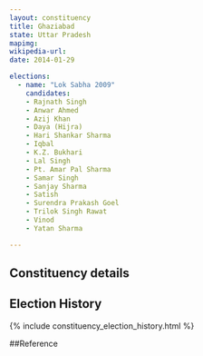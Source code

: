 ```yaml
---
layout: constituency
title: Ghaziabad
state: Uttar Pradesh
mapimg: 
wikipedia-url: 
date: 2014-01-29

elections: 
  - name: "Lok Sabha 2009"
    candidates: 
    - Rajnath Singh 
    - Anwar Ahmed 
    - Azij Khan 
    - Daya (Hijra) 
    - Hari Shankar Sharma 
    - Iqbal 
    - K.Z. Bukhari 
    - Lal Singh 
    - Pt. Amar Pal Sharma 
    - Samar Singh 
    - Sanjay Sharma 
    - Satish 
    - Surendra Prakash Goel 
    - Trilok Singh Rawat 
    - Vinod 
    - Yatan Sharma 

---
```

## Constituency details


## Election History
{% include constituency_election_history.html %}

##Reference
